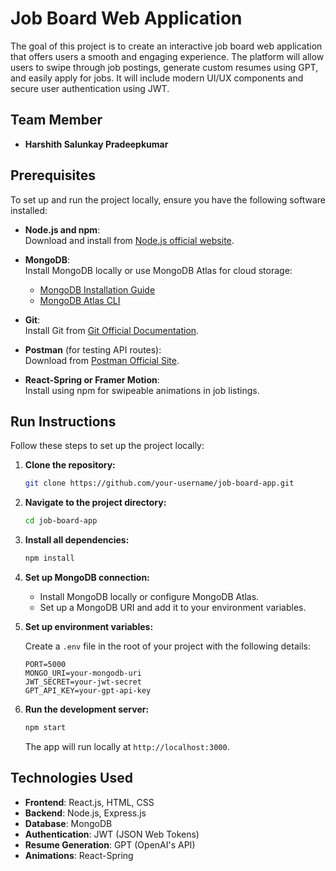 # Job Board Web Application

The goal of this project is to create an interactive job board web application that offers users a smooth and engaging experience. The platform will allow users to swipe through job postings, generate custom resumes using GPT, and easily apply for jobs. It will include modern UI/UX components and secure user authentication using JWT.

## Team Member

- **Harshith Salunkay Pradeepkumar**

## Prerequisites

To set up and run the project locally, ensure you have the following software installed:

- **Node.js and npm**:  
  Download and install from [Node.js official website](https://nodejs.org/en/download/package-manager/current).

- **MongoDB**:  
  Install MongoDB locally or use MongoDB Atlas for cloud storage:  
  - [MongoDB Installation Guide](https://www.mongodb.com/docs/manual/administration/install-community/)
  - [MongoDB Atlas CLI](https://www.mongodb.com/try/download/atlascli)

- **Git**:  
  Install Git from [Git Official Documentation](https://www.atlassian.com/git/tutorials/install-git).

- **Postman** (for testing API routes):  
  Download from [Postman Official Site](https://www.postman.com/downloads/).

- **React-Spring or Framer Motion**:  
  Install using npm for swipeable animations in job listings.

## Run Instructions

Follow these steps to set up the project locally:

1. **Clone the repository:**

   ```bash
   git clone https://github.com/your-username/job-board-app.git
   ```

2. **Navigate to the project directory:**

   ```bash
   cd job-board-app
   ```

3. **Install all dependencies:**

   ```bash
   npm install
   ```

4. **Set up MongoDB connection:**

   - Install MongoDB locally or configure MongoDB Atlas.
   - Set up a MongoDB URI and add it to your environment variables.

5. **Set up environment variables:**

   Create a `.env` file in the root of your project with the following details:

   ```
   PORT=5000
   MONGO_URI=your-mongodb-uri
   JWT_SECRET=your-jwt-secret
   GPT_API_KEY=your-gpt-api-key
   ```

6. **Run the development server:**

   ```bash
   npm start
   ```

   The app will run locally at `http://localhost:3000`.

## Technologies Used

- **Frontend**: React.js, HTML, CSS
- **Backend**: Node.js, Express.js
- **Database**: MongoDB
- **Authentication**: JWT (JSON Web Tokens)
- **Resume Generation**: GPT (OpenAI's API)
- **Animations**: React-Spring
  
